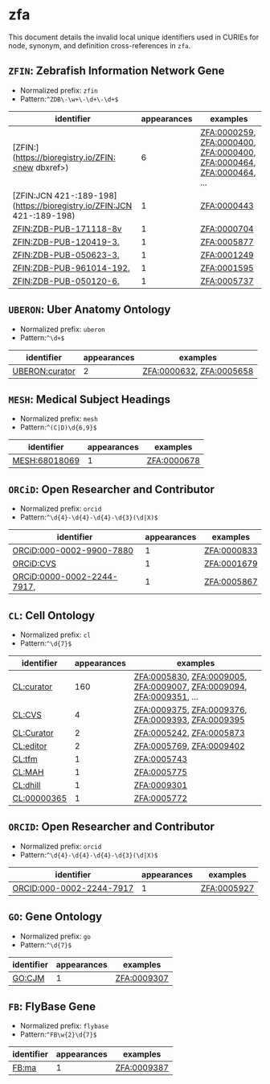 # zfa

This document details the invalid local unique identifiers used in CURIEs
for node, synonym, and definition cross-references in `zfa`.


## `ZFIN`: Zebrafish Information Network Gene

- Normalized prefix: `zfin`
- Pattern:`^ZDB\-\w+\-\d+\-\d+$`


| identifier                                                                  |   appearances | examples                                                                                                                                                                                                                                                           |
|-----------------------------------------------------------------------------|---------------|--------------------------------------------------------------------------------------------------------------------------------------------------------------------------------------------------------------------------------------------------------------------|
| [ZFIN:<new dbxref>](https://bioregistry.io/ZFIN:<new dbxref>)               |             6 | [ZFA:0000259](https://bioregistry.io/ZFA:0000259), [ZFA:0000400](https://bioregistry.io/ZFA:0000400), [ZFA:0000400](https://bioregistry.io/ZFA:0000400), [ZFA:0000464](https://bioregistry.io/ZFA:0000464), [ZFA:0000464](https://bioregistry.io/ZFA:0000464), ... |
| [ZFIN:JCN 421-:189-198](https://bioregistry.io/ZFIN:JCN 421-:189-198)       |             1 | [ZFA:0000443](https://bioregistry.io/ZFA:0000443)                                                                                                                                                                                                                  |
| [ZFIN:ZDB-PUB-171118-8v](https://bioregistry.io/ZFIN:ZDB-PUB-171118-8v)     |             1 | [ZFA:0000704](https://bioregistry.io/ZFA:0000704)                                                                                                                                                                                                                  |
| [ZFIN:ZDB-PUB-120419-3.](https://bioregistry.io/ZFIN:ZDB-PUB-120419-3.)     |             1 | [ZFA:0005877](https://bioregistry.io/ZFA:0005877)                                                                                                                                                                                                                  |
| [ZFIN:ZDB-PUB-050623-3.](https://bioregistry.io/ZFIN:ZDB-PUB-050623-3.)     |             1 | [ZFA:0001249](https://bioregistry.io/ZFA:0001249)                                                                                                                                                                                                                  |
| [ZFIN:ZDB-PUB-961014-192.](https://bioregistry.io/ZFIN:ZDB-PUB-961014-192.) |             1 | [ZFA:0001595](https://bioregistry.io/ZFA:0001595)                                                                                                                                                                                                                  |
| [ZFIN:ZDB-PUB-050120-6.](https://bioregistry.io/ZFIN:ZDB-PUB-050120-6.)     |             1 | [ZFA:0005737](https://bioregistry.io/ZFA:0005737)                                                                                                                                                                                                                  |

## `UBERON`: Uber Anatomy Ontology

- Normalized prefix: `uberon`
- Pattern:`^\d+$`


| identifier                                              |   appearances | examples                                                                                             |
|---------------------------------------------------------|---------------|------------------------------------------------------------------------------------------------------|
| [UBERON:curator](https://bioregistry.io/UBERON:curator) |             2 | [ZFA:0000632](https://bioregistry.io/ZFA:0000632), [ZFA:0005658](https://bioregistry.io/ZFA:0005658) |

## `MESH`: Medical Subject Headings

- Normalized prefix: `mesh`
- Pattern:`^(C|D)\d{6,9}$`


| identifier                                            |   appearances | examples                                          |
|-------------------------------------------------------|---------------|---------------------------------------------------|
| [MESH:68018069](https://bioregistry.io/MESH:68018069) |             1 | [ZFA:0000678](https://bioregistry.io/ZFA:0000678) |

## `ORCiD`: Open Researcher and Contributor

- Normalized prefix: `orcid`
- Pattern:`^\d{4}-\d{4}-\d{4}-\d{3}(\d|X)$`


| identifier                                                                      |   appearances | examples                                          |
|---------------------------------------------------------------------------------|---------------|---------------------------------------------------|
| [ORCiD:000-0002-9900-7880](https://bioregistry.io/ORCiD:000-0002-9900-7880)     |             1 | [ZFA:0000833](https://bioregistry.io/ZFA:0000833) |
| [ORCiD:CVS](https://bioregistry.io/ORCiD:CVS)                                   |             1 | [ZFA:0001679](https://bioregistry.io/ZFA:0001679) |
| [ORCiD:0000-0002-2244-7917,](https://bioregistry.io/ORCiD:0000-0002-2244-7917,) |             1 | [ZFA:0005867](https://bioregistry.io/ZFA:0005867) |

## `CL`: Cell Ontology

- Normalized prefix: `cl`
- Pattern:`^\d{7}$`


| identifier                                        |   appearances | examples                                                                                                                                                                                                                                                           |
|---------------------------------------------------|---------------|--------------------------------------------------------------------------------------------------------------------------------------------------------------------------------------------------------------------------------------------------------------------|
| [CL:curator](https://bioregistry.io/CL:curator)   |           160 | [ZFA:0005830](https://bioregistry.io/ZFA:0005830), [ZFA:0009005](https://bioregistry.io/ZFA:0009005), [ZFA:0009007](https://bioregistry.io/ZFA:0009007), [ZFA:0009094](https://bioregistry.io/ZFA:0009094), [ZFA:0009351](https://bioregistry.io/ZFA:0009351), ... |
| [CL:CVS](https://bioregistry.io/CL:CVS)           |             4 | [ZFA:0009375](https://bioregistry.io/ZFA:0009375), [ZFA:0009376](https://bioregistry.io/ZFA:0009376), [ZFA:0009393](https://bioregistry.io/ZFA:0009393), [ZFA:0009395](https://bioregistry.io/ZFA:0009395)                                                         |
| [CL:Curator](https://bioregistry.io/CL:Curator)   |             2 | [ZFA:0005242](https://bioregistry.io/ZFA:0005242), [ZFA:0005873](https://bioregistry.io/ZFA:0005873)                                                                                                                                                               |
| [CL:editor](https://bioregistry.io/CL:editor)     |             2 | [ZFA:0005769](https://bioregistry.io/ZFA:0005769), [ZFA:0009402](https://bioregistry.io/ZFA:0009402)                                                                                                                                                               |
| [CL:tfm](https://bioregistry.io/CL:tfm)           |             1 | [ZFA:0005743](https://bioregistry.io/ZFA:0005743)                                                                                                                                                                                                                  |
| [CL:MAH](https://bioregistry.io/CL:MAH)           |             1 | [ZFA:0005775](https://bioregistry.io/ZFA:0005775)                                                                                                                                                                                                                  |
| [CL:dhill](https://bioregistry.io/CL:dhill)       |             1 | [ZFA:0009301](https://bioregistry.io/ZFA:0009301)                                                                                                                                                                                                                  |
| [CL:00000365](https://bioregistry.io/CL:00000365) |             1 | [ZFA:0005772](https://bioregistry.io/ZFA:0005772)                                                                                                                                                                                                                  |

## `ORCID`: Open Researcher and Contributor

- Normalized prefix: `orcid`
- Pattern:`^\d{4}-\d{4}-\d{4}-\d{3}(\d|X)$`


| identifier                                                                  |   appearances | examples                                          |
|-----------------------------------------------------------------------------|---------------|---------------------------------------------------|
| [ORCID:000-0002-2244-7917](https://bioregistry.io/ORCID:000-0002-2244-7917) |             1 | [ZFA:0005927](https://bioregistry.io/ZFA:0005927) |

## `GO`: Gene Ontology

- Normalized prefix: `go`
- Pattern:`^\d{7}$`


| identifier                              |   appearances | examples                                          |
|-----------------------------------------|---------------|---------------------------------------------------|
| [GO:CJM](https://bioregistry.io/GO:CJM) |             1 | [ZFA:0009307](https://bioregistry.io/ZFA:0009307) |

## `FB`: FlyBase Gene

- Normalized prefix: `flybase`
- Pattern:`^FB\w{2}\d{7}$`


| identifier                            |   appearances | examples                                          |
|---------------------------------------|---------------|---------------------------------------------------|
| [FB:ma](https://bioregistry.io/FB:ma) |             1 | [ZFA:0009387](https://bioregistry.io/ZFA:0009387) |

